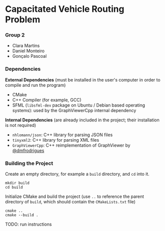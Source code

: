 # Capacitated Vehicle Routing Problem

### Group 2

- Clara Martins
- Daniel Monteiro
- Gonçalo Pascoal

### Dependencies

**External Dependencies** (must be installed in the user's computer in order to compile and run the program)

- CMake
- C++ Compiler (for example, GCC)
- SFML (`libsfml-dev` package on Ubuntu / Debian based operating systems): used by the GraphViewerCpp internal dependency

**Internal Dependencies** (are already included in the project; their installation is not required)

- `nhlomann/json`: C++ library for parsing JSON files
- `tinyxml2`: C++ library for parsing XML files
- `GraphViewerCpp`: C++ reimplementation of GraphViewer by [@dmfrodrigues](https://github.com/dmfrodrigues/GraphViewerCpp)

### Building the Project

Create an empty directory, for example a `build` directory, and `cd` into it.
```
mkdir build
cd build
```

Initialize CMake and build the project (use `..` to reference the parent directory of `build`, which should contain the `CMakeLists.txt` file)
```
cmake ..
cmake --build .
```

TODO: run instructions
